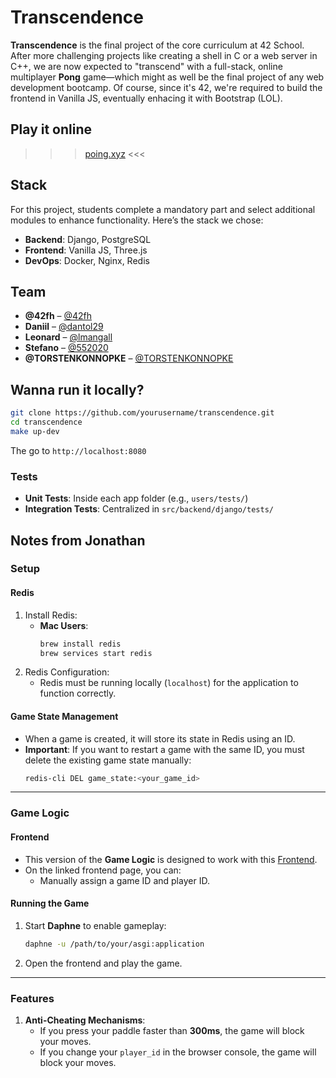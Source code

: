 # Transcendence

**Transcendence** is the final project of the core curriculum at 42 School. After more challenging projects like creating a shell in C or a web server in C++, we are now expected to "transcend" with a full-stack, online multiplayer **Pong** game—which might as well be the final project of any web development bootcamp. Of course, since it's 42, we're required to build the frontend in Vanilla JS, eventually enhacing it with Bootstrap (LOL).

## Play it online

> > > [poing.xyz](https://poing.xyz) <<<

## Stack

For this project, students complete a mandatory part and select additional modules to enhance functionality. Here’s the stack we chose:

- **Backend**: Django, PostgreSQL
- **Frontend**: Vanilla JS, Three.js
- **DevOps**: Docker, Nginx, Redis

## Team

- **@42fh** – [@42fh](https://github.com/42fh)
- **Daniil** – [@dantol29](https://github.com/dantol29)
- **Leonard** – [@lmangall](https://github.com/lmangall)
- **Stefano** – [@552020](https://github.com/552020)
- **@TORSTENKONNOPKE** – [@TORSTENKONNOPKE](https://github.com/TORSTENKONNOPKE)

## Wanna run it locally?

```bash
git clone https://github.com/yourusername/transcendence.git
cd transcendence
make up-dev
```

The go to `http://localhost:8080`

### Tests

- **Unit Tests**: Inside each app folder (e.g., `users/tests/`)
- **Integration Tests**: Centralized in `src/backend/django/tests/`

## Notes from Jonathan

### Setup

#### Redis

1. Install Redis:
   - **Mac Users**:
     ```bash
     brew install redis
     brew services start redis
     ```
2. Redis Configuration:
   - Redis must be running locally (`localhost`) for the application to function correctly.

#### Game State Management

- When a game is created, it will store its state in Redis using an ID.
- **Important**: If you want to restart a game with the same ID, you must delete the existing game state manually:
  ```bash
  redis-cli DEL game_state:<your_game_id>
  ```

---

### Game Logic

#### Frontend

- This version of the **Game Logic** is designed to work with this [Frontend](./src/frontend/pong_test.html).
- On the linked frontend page, you can:
  - Manually assign a game ID and player ID.

#### Running the Game

1. Start **Daphne** to enable gameplay:
   ```bash
   daphne -u /path/to/your/asgi:application
   ```
2. Open the frontend and play the game.

---

### Features

1. **Anti-Cheating Mechanisms**:
   - If you press your paddle faster than **300ms**, the game will block your moves.
   - If you change your `player_id` in the browser console, the game will block your moves.
